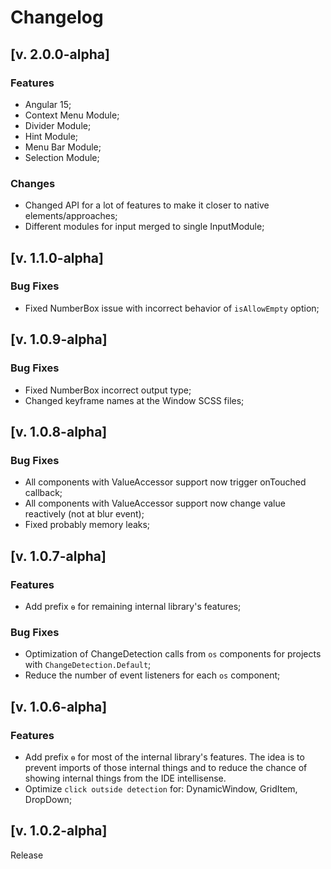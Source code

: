 # Changelog

## [v. 2.0.0-alpha]

### Features

- Angular 15;
- Context Menu Module;
- Divider Module;
- Hint Module;
- Menu Bar Module;
- Selection Module;

### Changes

- Changed API for a lot of features to make it closer to native elements/approaches;
- Different modules for input merged to single InputModule;

## [v. 1.1.0-alpha]

### Bug Fixes

- Fixed NumberBox issue with incorrect behavior of `isAllowEmpty` option;

## [v. 1.0.9-alpha]

### Bug Fixes

- Fixed NumberBox incorrect output type;
- Changed keyframe names at the Window SCSS files;

## [v. 1.0.8-alpha]

### Bug Fixes

- All components with ValueAccessor support now trigger onTouched callback;
- All components with ValueAccessor support now change value reactively (not at blur event);
- Fixed probably memory leaks;

## [v. 1.0.7-alpha]

### Features

- Add prefix `ɵ` for remaining internal library's features;

### Bug Fixes

- Optimization of ChangeDetection calls from `os` components for projects with `ChangeDetection.Default`;
- Reduce the number of event listeners for each `os` component;

## [v. 1.0.6-alpha]

### Features

- Add prefix `ɵ` for most of the internal library's features.
The idea is to prevent imports of those internal things and to reduce the chance of showing internal things from the IDE intellisense.
- Optimize `click outside detection` for: DynamicWindow, GridItem, DropDown;

## [v. 1.0.2-alpha]

Release
